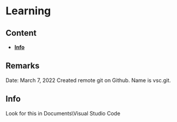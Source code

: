 # Learning

## Content

- [**Info**](##Info)

## Remarks


Date: March 7, 2022
Created remote git on Github. Name is vsc.git.

## Info

Look for this in Documents\Visual Studio Code
